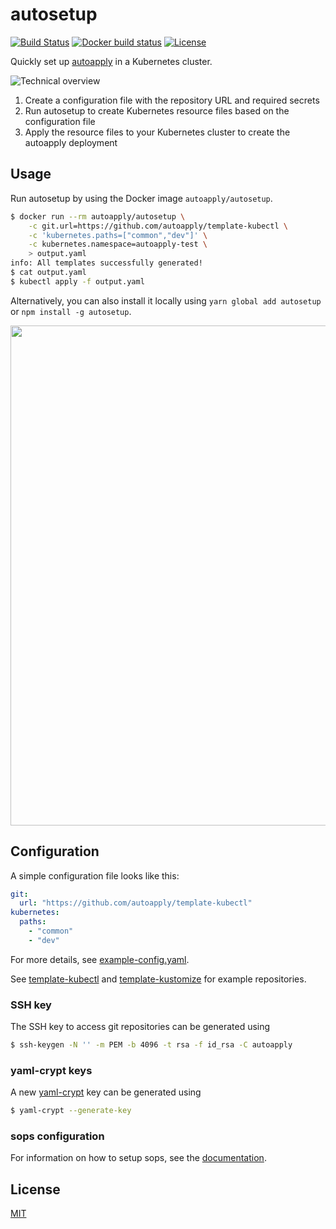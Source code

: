 # autosetup

[![Build Status](https://img.shields.io/travis/autoapply/autosetup.svg?style=flat-square)](https://travis-ci.org/autoapply/autosetup) [![Docker build status](https://img.shields.io/docker/build/autoapply/autosetup.svg?style=flat-square)](https://hub.docker.com/r/autoapply/autosetup/) [![License](https://img.shields.io/badge/license-MIT-blue.svg?style=flat-square)](https://github.com/autoapply/autosetup/blob/master/LICENSE)

Quickly set up [autoapply](https://github.com/autoapply/autoapply) in a Kubernetes cluster.

![Technical overview](https://autoapply.github.io/autosetup/overview.svg)

1. Create a configuration file with the repository URL and required secrets
2. Run autosetup to create Kubernetes resource files based on the configuration file
3. Apply the resource files to your Kubernetes cluster to create the autoapply deployment

## Usage

Run autosetup by using the Docker image `autoapply/autosetup`.

```bash
$ docker run --rm autoapply/autosetup \
    -c git.url=https://github.com/autoapply/template-kubectl \
    -c 'kubernetes.paths=["common","dev"]' \
    -c kubernetes.namespace=autoapply-test \
    > output.yaml
info: All templates successfully generated!
$ cat output.yaml
$ kubectl apply -f output.yaml
```

Alternatively, you can also install it locally using `yarn global add autosetup` or `npm install -g autosetup`.

<p align="center">
  <img  width="800" src="https://autoapply.github.io/autosetup/demo.svg">
</p>

## Configuration

A simple configuration file looks like this:

```yaml
git:
  url: "https://github.com/autoapply/template-kubectl"
kubernetes:
  paths:
    - "common"
    - "dev"
```

For more details, see [example-config.yaml](example-config.yaml).

See [template-kubectl](https://github.com/autoapply/template-kubectl) and [template-kustomize](https://github.com/autoapply/template-kustomize) for example repositories.

### SSH key

The SSH key to access git repositories can be generated using

```bash
$ ssh-keygen -N '' -m PEM -b 4096 -t rsa -f id_rsa -C autoapply
```

### yaml-crypt keys

A new [yaml-crypt](https://github.com/autoapply/yaml-crypt) key can be generated using

```bash
$ yaml-crypt --generate-key
```

### sops configuration

For information on how to setup sops, see the [documentation](https://github.com/mozilla/sops).

## License

[MIT](LICENSE)
